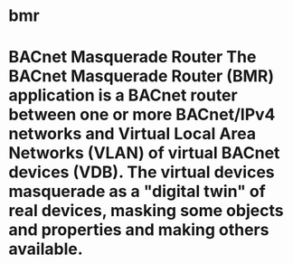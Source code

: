 # bmr
# BACnet Masquerade Router  The BACnet Masquerade Router (BMR) application is a BACnet router between one or more BACnet/IPv4 networks and Virtual Local Area Networks (VLAN) of virtual BACnet devices (VDB).  The virtual devices masquerade as a "digital twin" of real devices, masking some objects and properties and making others available.
